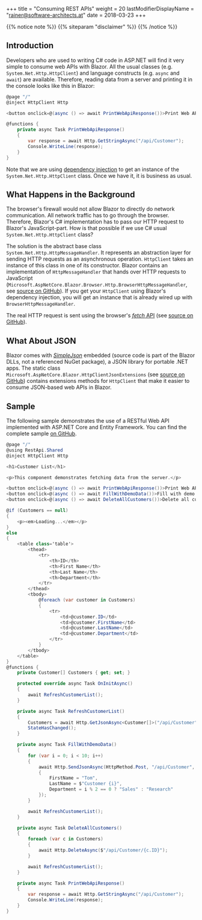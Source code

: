 +++
title = "Consuming REST APIs"
weight = 20
lastModifierDisplayName = "rainer@software-architects.at"
date = 2018-03-23
+++

{{% notice note %}}
{{% siteparam "disclaimer" %}}
{{% /notice %}}

## Introduction

Developers who are used to writing C# code in ASP.NET will find it very simple to consume web APIs with Blazor. All the usual classes (e.g. `System.Net.Http.HttpClient`) and language constructs (e.g. `async` and `await`) are available. Therefore, reading data from a server and printing it in the console looks like this in Blazor:

```cs
@page "/"
@inject HttpClient Http

<button onclick=@(async () => await PrintWebApiResponse())>Print Web API Response</button>

@functions {
    private async Task PrintWebApiResponse()
    {
        var response = await Http.GetStringAsync("/api/Customer");
        Console.WriteLine(response);
    }
}
```

Note that we are using [dependency injection](../dependency-injection/) to get an instance of the `System.Net.Http.HttpClient` class. Once we have it, it is business as usual.

## What Happens in the Background

The browser's firewall would not allow Blazor to directly do network communication. All network traffic has to go through the browser. Therefore, Blazor's C# implementation has to pass our HTTP request to Blazor's JavaScript-part. How is that possible if we use C# usual `System.Net.Http.HttpClient` class?

The solution is the abstract base class `System.Net.Http.HttpMessageHandler`. It represents an abstraction layer for sending HTTP requests as an asynchronous operation. `HttpClient` takes an instance of this class in one of its constructor. Blazor contains an implementation of `HttpMessageHandler` that hands over HTTP requests to JavaScript (`Microsoft.AspNetCore.Blazor.Browser.Http.BrowserHttpMessageHandler`, see [source on GitHub](https://github.com/aspnet/Blazor/blob/release/0.1.0/src/Microsoft.AspNetCore.Blazor.Browser/Http/BrowserHttpMessageHandler.cs)). If you get your `HttpClient` using Blazor's dependency injection, you will get an instance that is already wired up with `BrowserHttpMessageHandler`.

The real HTTP request is sent using the browser's [*fetch* API](https://developer.mozilla.org/en-US/docs/Web/API/WindowOrWorkerGlobalScope/fetch) (see [source on GitHub](https://github.com/aspnet/Blazor/blob/release/0.1.0/src/Microsoft.AspNetCore.Blazor.Browser.JS/src/Services/Http.ts)).

## What About JSON

Blazor comes with [*SimpleJson*](https://github.com/facebook-csharp-sdk/simple-json) embedded (source code is part of the Blazor DLLs, not a referenced NuGet package), a JSON library for portable .NET apps. The static class `Microsoft.AspNetCore.Blazor.HttpClientJsonExtensions` (see [source on GitHub](https://github.com/aspnet/Blazor/blob/release/0.1.0/src/Microsoft.AspNetCore.Blazor/Json/HttpClientJsonExtensions.cs)) contains extensions methods for `HttpClient` that make it easier to consume JSON-based web APIs in Blazor.

## Sample

The following sample demonstrates the use of a RESTful Web API implemented with ASP.NET Core and Entity Framework. You can find the complete sample [on GitHub](https://github.com/software-architects/learn-blazor/tree/master/samples/RestApi).

```cs
@page "/"
@using RestApi.Shared
@inject HttpClient Http

<h1>Customer List</h1>

<p>This component demonstrates fetching data from the server.</p>

<button onclick=@(async () => await PrintWebApiResponse())>Print Web API Response</button>
<button onclick=@(async () => await FillWithDemoData())>Fill with demo data</button>
<button onclick=@(async () => await DeleteAllCustomers())>Delete all customers</button>

@if (Customers == null)
{
    <p><em>Loading...</em></p>
}
else
{
    <table class='table'>
        <thead>
            <tr>
                <th>ID</th>
                <th>First Name</th>
                <th>Last Name</th>
                <th>Department</th>
            </tr>
        </thead>
        <tbody>
            @foreach (var customer in Customers)
            {
                <tr>
                    <td>@customer.ID</td>
                    <td>@customer.FirstName</td>
                    <td>@customer.LastName</td>
                    <td>@customer.Department</td>
                </tr>
            }
        </tbody>
    </table>
}
@functions {
    private Customer[] Customers { get; set; }

    protected override async Task OnInitAsync()
    {
        await RefreshCustomerList();
    }

    private async Task RefreshCustomerList()
    {
        Customers = await Http.GetJsonAsync<Customer[]>("/api/Customer");
        StateHasChanged();
    }

    private async Task FillWithDemoData()
    {
        for (var i = 0; i < 10; i++)
        {
            await Http.SendJsonAsync(HttpMethod.Post, "/api/Customer", new Customer
            {
                FirstName = "Tom",
                LastName = $"Customer {i}",
                Department = i % 2 == 0 ? "Sales" : "Research"
            });
        }

        await RefreshCustomerList();
    }

    private async Task DeleteAllCustomers()
    {
        foreach (var c in Customers)
        {
            await Http.DeleteAsync($"/api/Customer/{c.ID}");
        }

        await RefreshCustomerList();
    }

    private async Task PrintWebApiResponse()
    {
        var response = await Http.GetStringAsync("/api/Customer");
        Console.WriteLine(response);
    }
}
```
